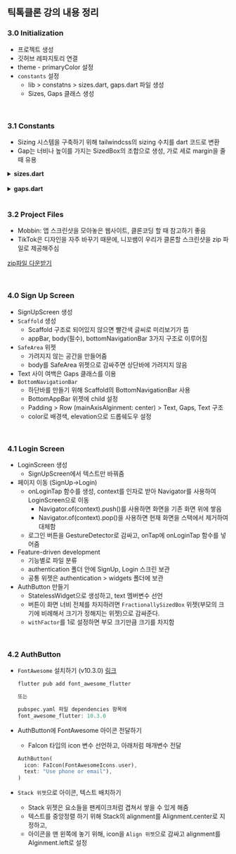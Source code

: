 ## 틱톡클론 강의 내용 정리

### 3.0 Initialization

- 프로젝트 생성
- 깃허브 레파지토리 연결
- theme - primaryColor 설정
- `constants` 설정
  - lib > constatns > sizes.dart, gaps.dart 파일 생성
  - Sizes, Gaps 클래스 생성

<br>

### 3.1 Constants

- Sizing 시스템을 구축하기 위해 tailwindcss의 sizing 수치를 dart 코드로 변환
- Gap는 너비나 높이를 가지는 SizedBox의 조합으로 생성, 가로 세로 margin을 줄 때 유용

<details>
<summary><b>sizes.dart</b></summary>

```dart
class Sizes {
  static const size1 = 1.0;
  static const size2 = 2.0;
  static const size3 = 3.0;
  static const size4 = 4.0;
  static const size5 = 5.0;
  static const size6 = 6.0;
  static const size7 = 7.0;
  static const size8 = 8.0;
  static const size9 = 9.0;
  static const size10 = 10.0;
  static const size11 = 11.0;
  static const size12 = 12.0;
  static const size14 = 14.0;
  static const size16 = 16.0;
  static const size20 = 20.0;
  static const size24 = 24.0;
  static const size28 = 28.0;
  static const size32 = 32.0;
  static const size36 = 36.0;
  static const size40 = 40.0;
  static const size44 = 44.0;
  static const size48 = 48.0;
  static const size52 = 52.0;
  static const size56 = 56.0;
  static const size60 = 60.0;
  static const size64 = 64.0;
  static const size72 = 72.0;
  static const size80 = 80.0;
  static const size96 = 96.0;
}
```

</details>

<br>

<details>
<summary><b>gaps.dart</b></summary>

```dart
import 'package:flutter/material.dart';
import 'package:tiktok_clone/constants/sizes.dart';

class Gaps {
  // Vertical Gaps
  static const v1 = SizedBox(height: Sizes.size1);
  static const v2 = SizedBox(height: Sizes.size2);
  static const v3 = SizedBox(height: Sizes.size3);
  static const v4 = SizedBox(height: Sizes.size4);
  static const v5 = SizedBox(height: Sizes.size5);
  static const v6 = SizedBox(height: Sizes.size6);
  static const v7 = SizedBox(height: Sizes.size7);
  static const v8 = SizedBox(height: Sizes.size8);
  static const v9 = SizedBox(height: Sizes.size9);
  static const v10 = SizedBox(height: Sizes.size10);
  static const v11 = SizedBox(height: Sizes.size11);
  static const v12 = SizedBox(height: Sizes.size12);
  static const v14 = SizedBox(height: Sizes.size14);
  static const v16 = SizedBox(height: Sizes.size16);
  static const v20 = SizedBox(height: Sizes.size20);
  static const v24 = SizedBox(height: Sizes.size24);
  static const v28 = SizedBox(height: Sizes.size28);
  static const v32 = SizedBox(height: Sizes.size32);
  static const v36 = SizedBox(height: Sizes.size36);
  static const v40 = SizedBox(height: Sizes.size40);
  static const v44 = SizedBox(height: Sizes.size44);
  static const v48 = SizedBox(height: Sizes.size48);
  static const v52 = SizedBox(height: Sizes.size52);
  static const v56 = SizedBox(height: Sizes.size56);
  static const v60 = SizedBox(height: Sizes.size60);
  static const v64 = SizedBox(height: Sizes.size64);
  static const v72 = SizedBox(height: Sizes.size72);
  static const v80 = SizedBox(height: Sizes.size80);
  static const v96 = SizedBox(height: Sizes.size96);

  // Horizontal Gaps

  static const h1 = SizedBox(width: Sizes.size1);
  static const h2 = SizedBox(width: Sizes.size2);
  static const h3 = SizedBox(width: Sizes.size3);
  static const h4 = SizedBox(width: Sizes.size4);
  static const h5 = SizedBox(width: Sizes.size5);
  static const h6 = SizedBox(width: Sizes.size6);
  static const h7 = SizedBox(width: Sizes.size7);
  static const h8 = SizedBox(width: Sizes.size8);
  static const h9 = SizedBox(width: Sizes.size9);
  static const h10 = SizedBox(width: Sizes.size10);
  static const h11 = SizedBox(width: Sizes.size11);
  static const h12 = SizedBox(width: Sizes.size12);
  static const h14 = SizedBox(width: Sizes.size14);
  static const h16 = SizedBox(width: Sizes.size16);
  static const h20 = SizedBox(width: Sizes.size20);
  static const h24 = SizedBox(width: Sizes.size24);
  static const h28 = SizedBox(width: Sizes.size28);
  static const h32 = SizedBox(width: Sizes.size32);
  static const h36 = SizedBox(width: Sizes.size36);
  static const h40 = SizedBox(width: Sizes.size40);
  static const h44 = SizedBox(width: Sizes.size44);
  static const h48 = SizedBox(width: Sizes.size48);
  static const h52 = SizedBox(width: Sizes.size52);
  static const h56 = SizedBox(width: Sizes.size56);
  static const h60 = SizedBox(width: Sizes.size60);
  static const h64 = SizedBox(width: Sizes.size64);
  static const h72 = SizedBox(width: Sizes.size72);
  static const h80 = SizedBox(width: Sizes.size80);
  static const h96 = SizedBox(width: Sizes.size96);
}
```

</details>

<br>

### 3.2 Project Files

- Mobbin: 앱 스크린샷을 모아놓은 웹사이트, 클론코딩 할 때 참고하기 좋음
- TikTok은 디자인을 자주 바꾸기 때문에, 니꼬쌤이 우리가 클론할 스크린샷을 zip 파일로 제공해주심

[zip파일 다운받기](https://nomadcoders.co/downloads/tiktok.zip)

<br>

### 4.0 Sign Up Screen

- SignUpScreen 생성
- `Scaffold` 생성
  - Scaffold 구조로 되어있지 않으면 빨간색 글씨로 미리보기가 뜸
  - appBar, body(필수), bottomNavigationBar 3가지 구조로 이루어짐
- `SafeArea` 위젯
  - 가려지지 않는 공간을 만들어줌
  - body를 SafeArea 위젯으로 감싸주면 상단바에 가려지지 않음
- Text 사이 여백은 Gaps 클래스를 이용
- `BottomNavigationBar`
  - 하단바를 만들기 위해 Scaffold의 BottomNavigationBar 사용
  - BottomAppBar 위젯에 child 설정
  - Padding > Row (mainAxisAlginment: center) > Text, Gaps, Text 구조
  - color로 배경색, elevation으로 드롭쉐도우 설정

<br>

### 4.1 Login Screen

- LoginScreen 생성
  - SignUpScreen에서 텍스트만 바꿔줌
- 페이지 이동 (SignUp->Login)
  - onLoginTap 함수를 생성, context를 인자로 받아 Navigator를 사용하여 LoginScreen으로 이동
    - Navigator.of(context).push()를 사용하면 화면을 기존 화면 위에 쌓음
    - Navigator.of(context).pop()을 사용하면 현재 화면을 스택에서 제거하여 대체함
  - 로그인 버튼을 GestureDetector로 감싸고, onTap에 onLoginTap 함수를 넣어줌
- Feature-driven development
  - 기능별로 파일 분류
  - authentication 폴더 안에 SignUp, Login 스크린 보관
  - 공통 위젯은 authentication > widgets 폴더에 보관
- AuthButton 만들기
  - StatelessWidget으로 생성하고, text 멤버변수 선언
  - 버튼이 화면 너비 전체를 차지하려면 `FractionallySizedBox` 위젯(부모의 크기에 비례해서 크기가 정해지는 위젯)으로 감싸준다.
  - `withFactor`를 1로 설정하면 부모 크기만큼 크기를 차지함

<br>

### 4.2 AuthButton

- `FontAwesome` 설치하기 (v10.3.0) [링크](https://pub.dev/packages/font_awesome_flutter)

  ```dart
  flutter pub add font_awesome_flutter

  또는

  pubspec.yaml 파일 dependencies 항목에
  font_awesome_flutter: 10.3.0
  ```

- AuthButton에 FontAwesome 아이콘 전달하기

  - FaIcon 타입의 icon 변수 선언하고, 아래처럼 매개변수 전달

  ```dart
  AuthButton(
    icon: FaIcon(FontAwesomeIcons.user),
    text: "Use phone or email"),
  )
  ```

- `Stack 위젯`으로 아이콘, 텍스트 배치하기
  - Stack 위젯은 요소들을 팬케이크처럼 겹쳐서 쌓을 수 있게 해줌
  - 텍스트를 중앙정렬 하기 위해 Stack의 alignment를 Alignment.center로 지정하고,
  - 아이콘을 맨 왼쪽에 놓기 위해, icon을 `Align 위젯`으로 감싸고 alignment를 Alginment.left로 설정

<br>
